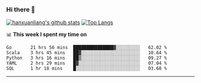 ### Hi there 👋

<!--
**hanxuanliang/hanxuanliang** is a ✨ _special_ ✨ repository because its `README.md` (this file) appears on your GitHub profile.

Here are some ideas to get you started:

- 🔭 I’m currently working on ...
- 🌱 I’m currently learning ...
- 👯 I’m looking to collaborate on ...
- 🤔 I’m looking for help with ...
- 💬 Ask me about ...
- 📫 How to reach me: ...
- 😄 Pronouns: ...
- ⚡ Fun fact: ...
-->
[![hanxuanliang's github stats](https://github-readme-stats.vercel.app/api?username=hanxuanliang&count_private=true&show_icons=true)](https://github.com/anuraghazra/github-readme-stats)
[![Top Langs](https://github-readme-stats.vercel.app/api/top-langs/?username=hanxuanliang&layout=compact)](https://github.com/anuraghazra/github-readme-stats)

📊 **This week I spent my time on**
<!--START_SECTION:waka-->
```text
Go       21 hrs 56 mins  ███████████████▓░░░░░░░░░   62.02 % 
Scala    3 hrs 45 mins   ██▓░░░░░░░░░░░░░░░░░░░░░░   10.64 % 
Python   3 hrs 16 mins   ██▒░░░░░░░░░░░░░░░░░░░░░░   09.27 % 
YAML     2 hrs 29 mins   █▓░░░░░░░░░░░░░░░░░░░░░░░   07.04 % 
SQL      1 hr 18 mins    █░░░░░░░░░░░░░░░░░░░░░░░░   03.68 % 
```
<!--END_SECTION:waka-->

***